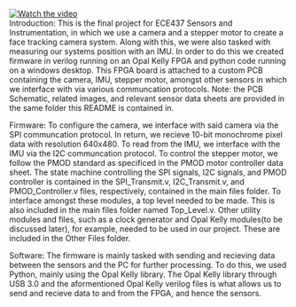 [![Watch the video](https://vumbnail.com/1067457196.jpg)](https://vimeo.com/1067457196/bd78a17d24?ts=0&share=copy)<br>
Introduction:
This is the final project for ECE437 Sensors and Instrumentation, in which we use a camera and a stepper motor to create a face tracking camera system.
Along with this, we were also tasked with measuring our systems position with an IMU.
In order to do this we created firmware in verilog running on an Opal Kelly FPGA and python code running on a windows desktop. 
This FPGA board is attached to a custom PCB containing the camera, IMU, stepper motor, amongst other sensors in which we interface with via various communcation protocols.
Note: the PCB Schematic, related images, and relevant sensor data sheets are provided in the same folder this README is contained in.

Firmware:
To configure the camera, we interface with said camera via the SPI communcation protocol. In return, we recieve 10-bit monochrome pixel data with resolution 640x480.
To read from the IMU, we interface with the IMU via the I2C communcation protocol.
To control the stepper motor, we follow the PMOD standard as specificed in the PMOD motor controller data sheet.
The state machine controlling the SPI signals, I2C signals, and PMOD controller is contained in the SPI_Transmit.v, I2C_Transmit.v, and PMOD_Controller.v files, respectively, contained in the main files folder.
To interface amongst these modules, a top level needed to be made. This is also included in the main files folder named Top_Level.v.
Other utility modules and files, such as a clock generator and Opal Kelly modules(to be discussed later), for example, needed to be used in our project. These are included in the Other Files folder.

Software:
The firmware is mainly tasked with sending and recieving data between the sensors and the PC for further processing. To do this, we used Python, mainly using the Opal Kelly library.
The Opal Kelly library through USB 3.0 and the aformentioned Opal Kelly verilog files is what allows us to send and recieve data to and from the FPGA, and hence the sensors.
